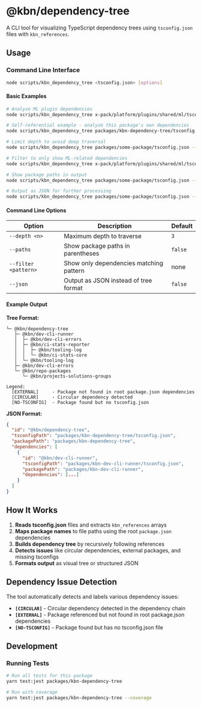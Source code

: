 # @kbn/dependency-tree

A CLI tool for visualizing TypeScript dependency trees using `tsconfig.json` files with `kbn_references`.

## Usage

### Command Line Interface

```bash
node scripts/kbn_dependency_tree <tsconfig.json> [options]
```

#### Basic Examples

```bash
# Analyze ML plugin dependencies
node scripts/kbn_dependency_tree x-pack/platform/plugins/shared/ml/tsconfig.json

# Self-referential example - analyze this package's own dependencies
node scripts/kbn_dependency_tree packages/kbn-dependency-tree/tsconfig.json

# Limit depth to avoid deep traversal
node scripts/kbn_dependency_tree packages/some-package/tsconfig.json --depth 2

# Filter to only show ML-related dependencies
node scripts/kbn_dependency_tree x-pack/platform/plugins/shared/ml/tsconfig.json --filter "@kbn/ml-"

# Show package paths in output
node scripts/kbn_dependency_tree packages/some-package/tsconfig.json --paths

# Output as JSON for further processing
node scripts/kbn_dependency_tree packages/some-package/tsconfig.json --json
```

#### Command Line Options

| Option               | Description                             | Default |
| -------------------- | --------------------------------------- | ------- |
| `--depth <n>`        | Maximum depth to traverse               | `3`     |
| `--paths`            | Show package paths in parentheses       | `false` |
| `--filter <pattern>` | Show only dependencies matching pattern | none    |
| `--json`             | Output as JSON instead of tree format   | `false` |

#### Example Output

**Tree Format:**

```
└─ @kbn/dependency-tree
   ├─ @kbn/dev-cli-runner
   │  ├─ @kbn/dev-cli-errors
   │  ├─ @kbn/ci-stats-reporter
   │  │  ├─ @kbn/tooling-log
   │  │  └─ @kbn/ci-stats-core
   │  └─ @kbn/tooling-log
   ├─ @kbn/dev-cli-errors
   └─ @kbn/repo-packages
      └─ @kbn/projects-solutions-groups

Legend:
  [EXTERNAL]     - Package not found in root package.json dependencies
  [CIRCULAR]     - Circular dependency detected
  [NO-TSCONFIG]  - Package found but no tsconfig.json
```

**JSON Format:**

```json
{
  "id": "@kbn/dependency-tree",
  "tsconfigPath": "packages/kbn-dependency-tree/tsconfig.json",
  "packagePath": "packages/kbn-dependency-tree",
  "dependencies": [
    {
      "id": "@kbn/dev-cli-runner",
      "tsconfigPath": "packages/kbn-dev-cli-runner/tsconfig.json",
      "packagePath": "packages/kbn-dev-cli-runner",
      "dependencies": [...]
    }
  ]
}
```

## How It Works

1. **Reads tsconfig.json** files and extracts `kbn_references` arrays
2. **Maps package names** to file paths using the root `package.json` dependencies
3. **Builds dependency tree** by recursively following references
4. **Detects issues** like circular dependencies, external packages, and missing tsconfigs
5. **Formats output** as visual tree or structured JSON

## Dependency Issue Detection

The tool automatically detects and labels various dependency issues:

- **`[CIRCULAR]`** - Circular dependency detected in the dependency chain
- **`[EXTERNAL]`** - Package referenced but not found in root package.json dependencies
- **`[NO-TSCONFIG]`** - Package found but has no tsconfig.json file

## Development

### Running Tests

```bash
# Run all tests for this package
yarn test:jest packages/kbn-dependency-tree

# Run with coverage
yarn test:jest packages/kbn-dependency-tree --coverage
```
